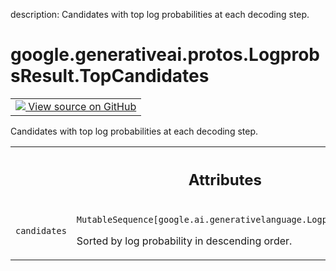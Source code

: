 description: Candidates with top log probabilities at each decoding step.

<div itemscope itemtype="http://developers.google.com/ReferenceObject">
<meta itemprop="name" content="google.generativeai.protos.LogprobsResult.TopCandidates" />
<meta itemprop="path" content="Stable" />
</div>

# google.generativeai.protos.LogprobsResult.TopCandidates

<!-- Insert buttons and diff -->

<table class="tfo-notebook-buttons tfo-api nocontent">
<td>
  <a target="_blank" href="https://github.com/googleapis/google-cloud-python/tree/main/packages/google-ai-generativelanguage/google/ai/generativelanguage_v1beta/types/generative_service.py#L807-L820">
    <img src="https://www.tensorflow.org/images/GitHub-Mark-32px.png" />
    View source on GitHub
  </a>
</td>
</table>



Candidates with top log probabilities at each decoding step.

<!-- Placeholder for "Used in" -->




<!-- Tabular view -->
 <table class="responsive fixed orange">
<colgroup><col width="214px"><col></colgroup>
<tr><th colspan="2"><h2 class="add-link">Attributes</h2></th></tr>

<tr>
<td>

`candidates`<a id="candidates"></a>

</td>
<td>

`MutableSequence[google.ai.generativelanguage.LogprobsResult.Candidate]`

Sorted by log probability in descending
order.

</td>
</tr>
</table>



